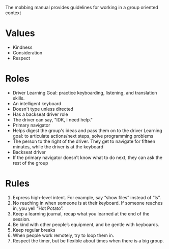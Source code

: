 The mobbing manual provides guidelines for working in a group oriented context

# Values
+ Kindness
+ Consideration
+ Respect

# Roles
+ Driver
Learning Goal: practice keyboarding, listening, and translation skills.
 + An intelligent keyboard 
 + Doesn't type unless directed 
 + Has a backseat driver role
 + The driver can say,  "IDK, I need help."
+ Primary navigator
+ Helps digest the group's ideas and pass them on to the driver
Learning goal: to articulate actions/next steps, solve programming problems
 + The person to the right of the driver. They get to navigate for fifteen minutes, while the driver is at the keyboard
+ Backseat driver
 + If the primary navigator doesn’t know what to do next, they can ask the rest of the group

# Rules
1. Express high-level intent. For example, say “show files” instead of “ls”.
2. No reaching in when someone is at their keyboard. If someone reaches in, you yell “Hot Potato”.
3. Keep a learning journal, recap what you learned at the end of the session.
4. Be kind with other people’s equipment, and be gentle with keyboards.
5. Keep regular breaks
6. When people work remotely, try to loop them in.
7. Respect the timer, but be flexible about times when there is a big group. 
